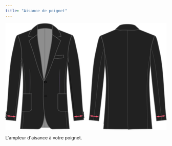 ```yaml
---
title: "Aisance de poignet"
---
```


![Aisance de poignet](cuffease.svg)

L'ampleur d'aisance à votre poignet.




